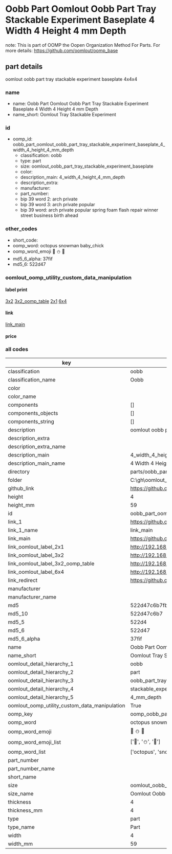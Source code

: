 # Oobb Part Oomlout Oobb Part Tray Stackable Experiment Baseplate 4 Width 4 Height 4 mm Depth  

note: This is part of OOMP the Oopen Organization Method For Parts. For more details: https://github.com/oomlout/oomp_base

##  part details
  



oomlout oobb part tray stackable experiment baseplate 4x4x4



### name
* name: Oobb Part Oomlout Oobb Part Tray Stackable Experiment Baseplate 4 Width 4 Height 4 mm Depth
* name_short: Oomlout Tray Stackable Experiment
### id
* oomp_id: oobb_part_oomlout_oobb_part_tray_stackable_experiment_baseplate_4_width_4_height_4_mm_depth
  * classification: oobb
  * type: part
  * size: oomlout_oobb_part_tray_stackable_experiment_baseplate
  * color: 
  * description_main: 4_width_4_height_4_mm_depth
  * description_extra: 
  * manufacturer: 
  * part_number: 
  * bip 39 word 2: arch private
  * bip 39 word 3: arch private popular
  * bip 39 word: arch private popular spring foam flash repair winner street business birth ahead

### other_codes
* short_code: 
* oomp_word: octopus snowman baby_chick
* oomp_word_emoji :octopus: :snowman: :baby_chick:
* md5_6_alpha: 37fif
* md5_6: 522d47






### oomlout_oomp_utility_custom_data_manipulation
#### label print
[3x2](http://192.168.1.245:1112/?label=oomp%2037fif)
[3x2_oomp_table](http://192.168.1.108:1112/?label=oomp%2037fif)
[2x1](http://192.168.1.242:1112/?label=oomp%2037fif)
[6x4](http://192.168.1.55:1112/?label=oomp%2037fif)    

#### link

[link_main](https://github.com/oomlout/oomlout_oobb_version_4_generated_parts/tree/main/navigation_oomp/oobb/part/oomlout_oobb_part_tray_stackable_experiment_baseplate/4_width_4_height_4_mm_depth/part)                              

#### price







### all codes 
| key | value |  
| --- | --- |  
| classification | oobb |  
| classification_name | Oobb |  
| color |  |  
| color_name |  |  
| components | [] |  
| components_objects | [] |  
| components_string | [] |  
| description | oomlout oobb part tray stackable experiment baseplate 4x4x4 |  
| description_extra |  |  
| description_extra_name |  |  
| description_main | 4_width_4_height_4_mm_depth |  
| description_main_name | 4 Width 4 Height 4 mm Depth |  
| directory | parts/oobb_part_oomlout_oobb_part_tray_stackable_experiment_baseplate_4_width_4_height_4_mm_depth |  
| folder | C:\gh\oomlout_oobb_version_4_generated_parts\parts\oobb_part_oomlout_oobb_part_tray_stackable_experiment_baseplate_4_width_4_height_4_mm_depth |  
| github_link | https://github.com/oomlout/oomlout_oomp_part_src/tree/main/parts/oobb_part_oomlout_oobb_part_tray_stackable_experiment_baseplate_4_width_4_height_4_mm_depth |  
| height | 4 |  
| height_mm | 59 |  
| id | oobb_part_oomlout_oobb_part_tray_stackable_experiment_baseplate_4_width_4_height_4_mm_depth |  
| link_1 | https://github.com/oomlout/oomlout_oobb_version_4_generated_parts/tree/main/navigation_oomp/oobb/part/oomlout_oobb_part_tray_stackable_experiment_baseplate/4_width_4_height_4_mm_depth/part |  
| link_1_name | link_main |  
| link_main | https://github.com/oomlout/oomlout_oobb_version_4_generated_parts/tree/main/navigation_oomp/oobb/part/oomlout_oobb_part_tray_stackable_experiment_baseplate/4_width_4_height_4_mm_depth/part |  
| link_oomlout_label_2x1 | http://192.168.1.242:1112/?label=oomp%2037fif |  
| link_oomlout_label_3x2 | http://192.168.1.245:1112/?label=oomp%2037fif |  
| link_oomlout_label_3x2_oomp_table | http://192.168.1.108:1112/?label=oomp%2037fif |  
| link_oomlout_label_6x4 | http://192.168.1.55:1112/?label=oomp%2037fif |  
| link_redirect | https://github.com/oomlout/oomlout_oobb_version_4_generated_parts/tree/main/parts/oobb_oomlout_oobb_part_tray_stackable_experiment_baseplate_04_04_04 |  
| manufacturer |  |  
| manufacturer_name |  |  
| md5 | 522d47c6b7fbf6d161ad0d33506ac858 |  
| md5_10 | 522d47c6b7 |  
| md5_5 | 522d4 |  
| md5_6 | 522d47 |  
| md5_6_alpha | 37fif |  
| name | Oobb Part Oomlout Oobb Part Tray Stackable Experiment Baseplate 4 Width 4 Height 4 mm Depth |  
| name_short | Oomlout Tray Stackable Experiment |  
| oomlout_detail_hierarchy_1 | oobb |  
| oomlout_detail_hierarchy_2 | part |  
| oomlout_detail_hierarchy_3 | oobb_part_tray |  
| oomlout_detail_hierarchy_4 | stackable_experiment_baseplate |  
| oomlout_detail_hierarchy_5 | 4_mm_depth |  
| oomlout_oomp_utility_custom_data_manipulation | True |  
| oomp_key | oomp_oobb_part_oomlout_oobb_part_tray_stackable_experiment_baseplate_4_width_4_height_4_mm_depth |  
| oomp_word | octopus snowman baby_chick |  
| oomp_word_emoji | :octopus: :snowman: :baby_chick: |  
| oomp_word_emoji_list | [':octopus:', ':snowman:', ':baby_chick:'] |  
| oomp_word_list | ['octopus', 'snowman', 'baby_chick'] |  
| part_number |  |  
| part_number_name |  |  
| short_name |  |  
| size | oomlout_oobb_part_tray_stackable_experiment_baseplate |  
| size_name | Oomlout Oobb Part Tray Stackable Experiment Baseplate |  
| thickness | 4 |  
| thickness_mm | 4 |  
| type | part |  
| type_name | Part |  
| width | 4 |  
| width_mm | 59 |  
